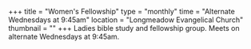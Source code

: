 +++
title = "Women's Fellowship"
type = "monthly"
time = "Alternate Wednesdays at 9:45am"
location = "Longmeadow Evangelical Church"
thumbnail = ""
+++
Ladies bible study and fellowship group.
Meets on alternate Wednesdays at 9:45am.

